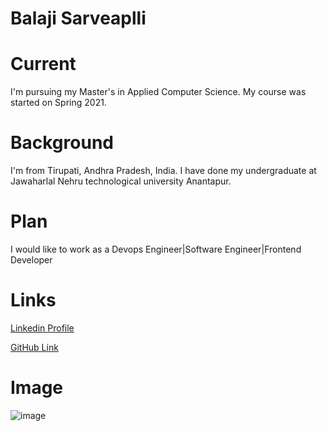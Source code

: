 # Balaji Sarveaplli

# Current

I'm pursuing my Master's in Applied Computer Science. My course was started on Spring 2021.

# Background

I'm from Tirupati, Andhra Pradesh, India. I have done my undergraduate at Jawaharlal Nehru technological university Anantapur.

# Plan

I would like to work as a Devops Engineer|Software Engineer|Frontend Developer

# Links

[Linkedin Profile](https://www.linkedin.com/in/balaji-sarvepalli-6492b55b/)

[GitHub Link](https://github.com/sarvepallibalu04)


# Image
![image](https://media-exp1.licdn.com/dms/image/C5103AQH7ptMNoMpx6w/profile-displayphoto-shrink_400_400/0/1526959324858?e=1648080000&v=beta&t=7C0v2bMJ4QwImHbNBvFJHjaX8HYBt-KXq-VOGfCHccc)
